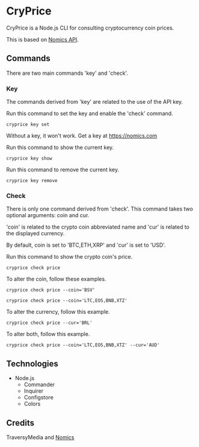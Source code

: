 # CryPrice
CryPrice is a Node.js CLI for consulting cryptocurrency coin prices.

This is based on [Nomics API](https://nomics.com).

## Commands
There are two main commands 'key' and 'check'.

### Key
The commands derived from 'key' are related to the use of the API key.

Run this command to set the key and enable the 'check' command. 

```
cryprice key set
```

Without a key, it won't work. Get a key at https://nomics.com


Run this command to show the current key.

```
cryprice key show
```

Run this command to remove the current key.

```
cryprice key remove
```

### Check
There is only one command derived from 'check'. This command takes two optional arguments: coin and cur.

'coin' is related to the crypto coin abbreviated name and 'cur' is related to the displayed currency. 

By default, coin is set to 'BTC,ETH,XRP' and 'cur' is set to 'USD'.

Run this command to show the crypto coin's price.

```
cryprice check price
```

To alter the coin, follow these examples.

```
cryprice check price --coin='BSV'
```

```
cryprice check price --coin='LTC,EOS,BNB,XTZ'
```

To alter the currency, follow this example.

```
cryprice check price --cur='BRL'
```

To alter both, follow this example.

```
cryprice check price --coin='LTC,EOS,BNB,XTZ' --cur='AUD'
```

## Technologies
* Node.js
  * Commander
  * Inquirer
  * Configstore
  * Colors

## Credits
TraversyMedia and [Nomics](https://nomics.com)